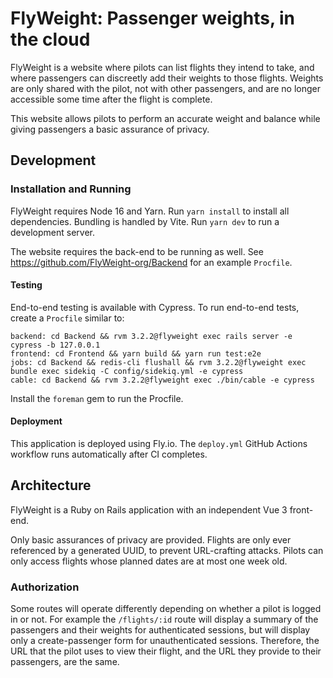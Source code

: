 # FlyWeight: Passenger weights, in the cloud

FlyWeight is a website where pilots can list flights they intend to take, and
where passengers can discreetly add their weights to those flights. Weights are
only shared with the pilot, not with other passengers, and are no longer
accessible some time after the flight is complete.

This website allows pilots to perform an accurate weight and balance while
giving passengers a basic assurance of privacy.

## Development

### Installation and Running

FlyWeight requires Node 16 and Yarn. Run `yarn install` to install all\
dependencies. Bundling is handled by Vite. Run `yarn dev` to run a development
server.

The website requires the back-end to be running as well. See
https://github.com/FlyWeight-org/Backend for an example `Procfile`.

#### Testing

End-to-end testing is available with Cypress. To run end-to-end tests, create a
`Procfile` similar to:

```
backend: cd Backend && rvm 3.2.2@flyweight exec rails server -e cypress -b 127.0.0.1
frontend: cd Frontend && yarn build && yarn run test:e2e
jobs: cd Backend && redis-cli flushall && rvm 3.2.2@flyweight exec bundle exec sidekiq -C config/sidekiq.yml -e cypress
cable: cd Backend && rvm 3.2.2@flyweight exec ./bin/cable -e cypress
```

Install the `foreman` gem to run the Procfile.

#### Deployment

This application is deployed using Fly.io. The `deploy.yml` GitHub Actions
workflow runs automatically after CI completes.

## Architecture

FlyWeight is a Ruby on Rails application with an independent Vue 3 front-end.

Only basic assurances of privacy are provided. Flights are only ever referenced
by a generated UUID, to prevent URL-crafting attacks. Pilots can only access
flights whose planned dates are at most one week old.

### Authorization

Some routes will operate differently depending on whether a pilot is logged in
or not. For example the `/flights/:id` route will display a summary of the
passengers and their weights for authenticated sessions, but will display only a
create-passenger form for unauthenticated sessions. Therefore, the URL that the
pilot uses to view their flight, and the URL they provide to their passengers,
are the same.
